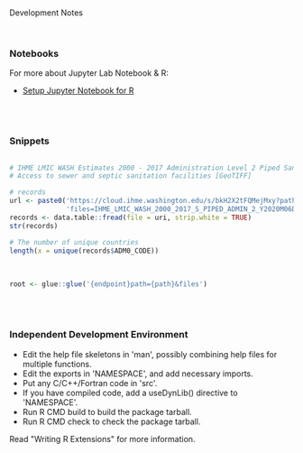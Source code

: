 <br>

Development Notes

<br>

### Notebooks

For more about Jupyter Lab Notebook & R:

* [Setup Jupyter Notebook for R](https://developers.refinitiv.com/en/article-catalog/article/setup-jupyter-notebook-r)

<br>
<br>

### Snippets

```R

# IHME LMIC WASH Estimates 2000 - 2017 Administration Level 2 Piped Sanitation Y2020M06D02
# Access to sewer and septic sanitation facilities [GeoTIFF]

# records
url <- paste0('https://cloud.ihme.washington.edu/s/bkH2X2tFQMejMxy?path=%2FData%20%5BCSV%5D%2FAdmin%202&',
              'files=IHME_LMIC_WASH_2000_2017_S_PIPED_ADMIN_2_Y2020M06D02.zip')
records <- data.table::fread(file = uri, strip.white = TRUE)
str(records)

# The number of unique countries
length(x = unique(records$ADM0_CODE))
```

<br>

```R
root <- glue::glue('{endpoint}path={path}&files')
```

<br>
<br>

### Independent Development Environment

* Edit the help file skeletons in 'man', possibly combining help files
  for multiple functions.
* Edit the exports in 'NAMESPACE', and add necessary imports.
* Put any C/C++/Fortran code in 'src'.
* If you have compiled code, add a useDynLib() directive to
  'NAMESPACE'.
* Run R CMD build to build the package tarball.
* Run R CMD check to check the package tarball.

Read "Writing R Extensions" for more information.

<br>
<br>

<br>
<br>

<br>
<br>

<br>
<br>